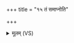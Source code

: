 +++
title = "१५ तं समाप्नोति"

+++
<details><summary>मूलम् (VS)</summary>

तं समा॑प्नोति जू॒तिभि॒स्ततो॒ नाप॑ चिकित्सति।  
तेना॒मृत॑स्य भ॒क्षं दे॒वानां॒ नाव॑ रुन्धते ॥
</details>